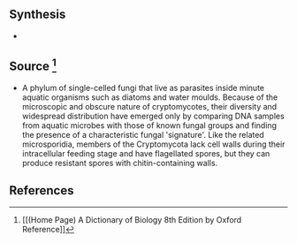 ## Synthesis
- 
## Source [^1]
- A phylum of single-celled fungi that live as parasites inside minute aquatic organisms such as diatoms and water moulds. Because of the microscopic and obscure nature of cryptomycotes, their diversity and widespread distribution have emerged only by comparing DNA samples from aquatic microbes with those of known fungal groups and finding the presence of a characteristic fungal 'signature'. Like the related microsporidia, members of the Cryptomycota lack cell walls during their intracellular feeding stage and have flagellated spores, but they can produce resistant spores with chitin-containing walls.
## References

[^1]: [[(Home Page) A Dictionary of Biology 8th Edition by Oxford Reference]]